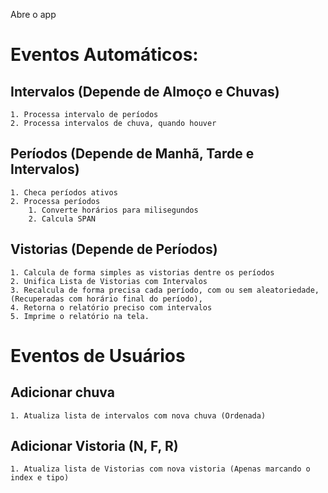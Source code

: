 Abre o app

# Eventos Automáticos:

## Intervalos (Depende de Almoço e Chuvas)
    1. Processa intervalo de períodos
    2. Processa intervalos de chuva, quando houver


## Períodos (Depende de Manhã, Tarde e Intervalos)
    1. Checa períodos ativos
    2. Processa períodos
        1. Converte horários para milisegundos
        2. Calcula SPAN


## Vistorias (Depende de Períodos)
    1. Calcula de forma simples as vistorias dentre os períodos
    2. Unifica Lista de Vistorias com Intervalos
    3. Recalcula de forma precisa cada período, com ou sem aleatoriedade, (Recuperadas com horário final do período), 
    4. Retorna o relatório preciso com intervalos
    5. Imprime o relatório na tela.



# Eventos de Usuários

## Adicionar chuva
    1. Atualiza lista de intervalos com nova chuva (Ordenada)

## Adicionar Vistoria (N, F, R)
    1. Atualiza lista de Vistorias com nova vistoria (Apenas marcando o index e tipo)
